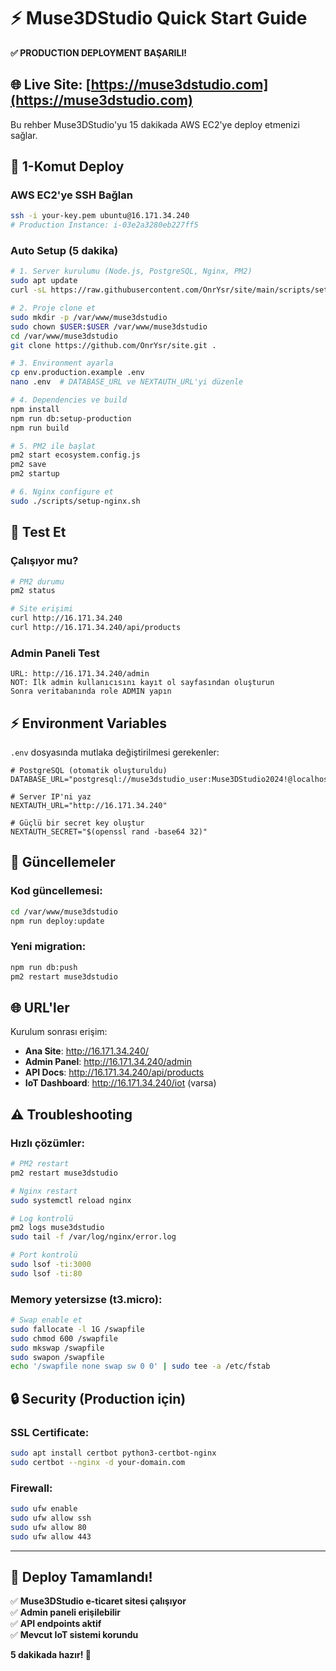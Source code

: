 # ⚡ Muse3DStudio Quick Start Guide

**✅ PRODUCTION DEPLOYMENT BAŞARILI!**

## 🌐 **Live Site**: [https://muse3dstudio.com](https://muse3dstudio.com)

Bu rehber Muse3DStudio'yu 15 dakikada AWS EC2'ye deploy etmenizi sağlar.

## 🚀 1-Komut Deploy

### AWS EC2'ye SSH Bağlan
```bash
ssh -i your-key.pem ubuntu@16.171.34.240
# Production Instance: i-03e2a3280eb227ff5
```

### Auto Setup (5 dakika)
```bash
# 1. Server kurulumu (Node.js, PostgreSQL, Nginx, PM2)
sudo apt update
curl -sL https://raw.githubusercontent.com/OnrYsr/site/main/scripts/setup-server.sh | sudo bash

# 2. Proje clone et
sudo mkdir -p /var/www/muse3dstudio
sudo chown $USER:$USER /var/www/muse3dstudio
cd /var/www/muse3dstudio
git clone https://github.com/OnrYsr/site.git .

# 3. Environment ayarla
cp env.production.example .env
nano .env  # DATABASE_URL ve NEXTAUTH_URL'yi düzenle

# 4. Dependencies ve build
npm install
npm run db:setup-production
npm run build

# 5. PM2 ile başlat
pm2 start ecosystem.config.js
pm2 save
pm2 startup

# 6. Nginx configure et
sudo ./scripts/setup-nginx.sh
```

## 🎯 Test Et

### Çalışıyor mu?
```bash
# PM2 durumu
pm2 status

# Site erişimi
curl http://16.171.34.240
curl http://16.171.34.240/api/products
```

### Admin Paneli Test
```
URL: http://16.171.34.240/admin
NOT: İlk admin kullanıcısını kayıt ol sayfasından oluşturun
Sonra veritabanında role ADMIN yapın
```

## ⚡ Environment Variables

`.env` dosyasında mutlaka değiştirilmesi gerekenler:

```env
# PostgreSQL (otomatik oluşturuldu)
DATABASE_URL="postgresql://muse3dstudio_user:Muse3DStudio2024!@localhost:5432/muse3dstudio"

# Server IP'ni yaz
NEXTAUTH_URL="http://16.171.34.240"

# Güçlü bir secret key oluştur
NEXTAUTH_SECRET="$(openssl rand -base64 32)"
```

## 🔄 Güncellemeler

### Kod güncellemesi:
```bash
cd /var/www/muse3dstudio
npm run deploy:update
```

### Yeni migration:
```bash
npm run db:push
pm2 restart muse3dstudio
```

## 🌐 URL'ler

Kurulum sonrası erişim:

- **Ana Site**: http://16.171.34.240/
- **Admin Panel**: http://16.171.34.240/admin  
- **API Docs**: http://16.171.34.240/api/products
- **IoT Dashboard**: http://16.171.34.240/iot (varsa)

## ⚠️ Troubleshooting

### Hızlı çözümler:

```bash
# PM2 restart
pm2 restart muse3dstudio

# Nginx restart  
sudo systemctl reload nginx

# Log kontrolü
pm2 logs muse3dstudio
sudo tail -f /var/log/nginx/error.log

# Port kontrolü
sudo lsof -ti:3000
sudo lsof -ti:80
```

### Memory yetersizse (t3.micro):
```bash
# Swap enable et
sudo fallocate -l 1G /swapfile
sudo chmod 600 /swapfile
sudo mkswap /swapfile  
sudo swapon /swapfile
echo '/swapfile none swap sw 0 0' | sudo tee -a /etc/fstab
```

## 🔒 Security (Production için)

### SSL Certificate:
```bash
sudo apt install certbot python3-certbot-nginx
sudo certbot --nginx -d your-domain.com
```

### Firewall:
```bash
sudo ufw enable
sudo ufw allow ssh
sudo ufw allow 80
sudo ufw allow 443
```

---

## 🎉 Deploy Tamamlandı!

✅ **Muse3DStudio e-ticaret sitesi çalışıyor**  
✅ **Admin paneli erişilebilir**  
✅ **API endpoints aktif**  
✅ **Mevcut IoT sistemi korundu**  

**5 dakikada hazır! 🚀** 